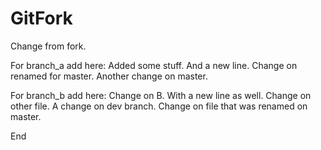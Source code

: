 # GitFork

Change from fork.

For branch_a add here:
Added some stuff.
And a new line.
Change on renamed for master.
Another change on master.


For branch_b add here:
Change on B.
With a new line as well.
Change on other file.
A change on dev branch.
Change on file that was renamed on master.


End